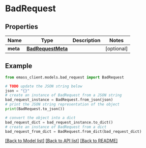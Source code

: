 # BadRequest


## Properties

Name | Type | Description | Notes
------------ | ------------- | ------------- | -------------
**meta** | [**BadRequestMeta**](BadRequestMeta.md) |  | [optional] 

## Example

```python
from emass_client.models.bad_request import BadRequest

# TODO update the JSON string below
json = "{}"
# create an instance of BadRequest from a JSON string
bad_request_instance = BadRequest.from_json(json)
# print the JSON string representation of the object
print(BadRequest.to_json())

# convert the object into a dict
bad_request_dict = bad_request_instance.to_dict()
# create an instance of BadRequest from a dict
bad_request_from_dict = BadRequest.from_dict(bad_request_dict)
```
[[Back to Model list]](../README.md#documentation-for-models) [[Back to API list]](../README.md#documentation-for-api-endpoints) [[Back to README]](../README.md)


